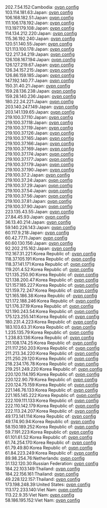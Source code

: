202.7.54.152:Cambodia: [ovpn config](vpn/202_7_54_152.ovpn)  
103.114.181.63:Japan: [ovpn config](vpn/103_114_181_63.ovpn)  
106.168.182.51:Japan: [ovpn config](vpn/106_168_182_51.ovpn)  
111.106.178.192:Japan: [ovpn config](vpn/111_106_178_192.ovpn)  
113.197.179.108:Japan: [ovpn config](vpn/113_197_179_108.ovpn)  
114.134.212.220:Japan: [ovpn config](vpn/114_134_212_220.ovpn)  
115.36.192.240:Japan: [ovpn config](vpn/115_36_192_240.ovpn)  
120.51.140.55:Japan: [ovpn config](vpn/120_51_140_55.ovpn)  
121.113.100.178:Japan: [ovpn config](vpn/121_113_100_178.ovpn)  
122.217.34.219:Japan: [ovpn config](vpn/122_217_34_219.ovpn)  
126.108.167.194:Japan: [ovpn config](vpn/126_108_167_194.ovpn)  
126.127.219.67:Japan: [ovpn config](vpn/126_127_219_67.ovpn)  
126.34.157.215:Japan: [ovpn config](vpn/126_34_157_215.ovpn)  
126.86.159.185:Japan: [ovpn config](vpn/126_86_159_185.ovpn)  
147.192.140.77:Japan: [ovpn config](vpn/147_192_140_77.ovpn)  
150.31.40.21:Japan: [ovpn config](vpn/150_31_40_21.ovpn)  
159.28.136.238:Japan: [ovpn config](vpn/159_28_136_238.ovpn)  
159.28.140.236:Japan: [ovpn config](vpn/159_28_140_236.ovpn)  
180.22.24.221:Japan: [ovpn config](vpn/180_22_24_221.ovpn)  
203.140.247.149:Japan: [ovpn config](vpn/203_140_247_149.ovpn)  
203.141.139.65:Japan: [ovpn config](vpn/203_141_139_65.ovpn)  
219.100.37.110:Japan: [ovpn config](vpn/219_100_37_110.ovpn)  
219.100.37.118:Japan: [ovpn config](vpn/219_100_37_118.ovpn)  
219.100.37.119:Japan: [ovpn config](vpn/219_100_37_119.ovpn)  
219.100.37.126:Japan: [ovpn config](vpn/219_100_37_126.ovpn)  
219.100.37.165:Japan: [ovpn config](vpn/219_100_37_165.ovpn)  
219.100.37.166:Japan: [ovpn config](vpn/219_100_37_166.ovpn)  
219.100.37.169:Japan: [ovpn config](vpn/219_100_37_169.ovpn)  
219.100.37.174:Japan: [ovpn config](vpn/219_100_37_174.ovpn)  
219.100.37.177:Japan: [ovpn config](vpn/219_100_37_177.ovpn)  
219.100.37.179:Japan: [ovpn config](vpn/219_100_37_179.ovpn)  
219.100.37.190:Japan: [ovpn config](vpn/219_100_37_190.ovpn)  
219.100.37.2:Japan: [ovpn config](vpn/219_100_37_2.ovpn)  
219.100.37.24:Japan: [ovpn config](vpn/219_100_37_24.ovpn)  
219.100.37.29:Japan: [ovpn config](vpn/219_100_37_29.ovpn)  
219.100.37.54:Japan: [ovpn config](vpn/219_100_37_54.ovpn)  
219.100.37.56:Japan: [ovpn config](vpn/219_100_37_56.ovpn)  
219.100.37.81:Japan: [ovpn config](vpn/219_100_37_81.ovpn)  
219.100.37.90:Japan: [ovpn config](vpn/219_100_37_90.ovpn)  
223.135.43.55:Japan: [ovpn config](vpn/223_135_43_55.ovpn)  
27.84.45.93:Japan: [ovpn config](vpn/27_84_45_93.ovpn)  
36.13.40.214:Japan: [ovpn config](vpn/36_13_40_214.ovpn)  
59.140.226.143:Japan: [ovpn config](vpn/59_140_226_143.ovpn)  
60.117.9.218:Japan: [ovpn config](vpn/60_117_9_218.ovpn)  
60.42.77.11:Japan: [ovpn config](vpn/60_42_77_11.ovpn)  
60.60.130.156:Japan: [ovpn config](vpn/60_60_130_156.ovpn)  
92.202.215.162:Japan: [ovpn config](vpn/92_202_215_162.ovpn)  
112.167.31.221:Korea Republic of: [ovpn config](vpn/112_167_31_221.ovpn)  
118.37.105.191:Korea Republic of: [ovpn config](vpn/118_37_105_191.ovpn)  
118.37.141.171:Korea Republic of: [ovpn config](vpn/118_37_141_171.ovpn)  
119.201.4.52:Korea Republic of: [ovpn config](vpn/119_201_4_52.ovpn)  
121.135.250.90:Korea Republic of: [ovpn config](vpn/121_135_250_90.ovpn)  
121.138.200.47:Korea Republic of: [ovpn config](vpn/121_138_200_47.ovpn)  
121.157.185.227:Korea Republic of: [ovpn config](vpn/121_157_185_227.ovpn)  
121.159.72.247:Korea Republic of: [ovpn config](vpn/121_159_72_247.ovpn)  
121.165.186.38:Korea Republic of: [ovpn config](vpn/121_165_186_38.ovpn)  
121.172.188.246:Korea Republic of: [ovpn config](vpn/121_172_188_246.ovpn)  
121.176.37.19:Korea Republic of: [ovpn config](vpn/121_176_37_19.ovpn)  
121.190.243.54:Korea Republic of: [ovpn config](vpn/121_190_243_54.ovpn)  
175.123.255.141:Korea Republic of: [ovpn config](vpn/175_123_255_141.ovpn)  
180.231.4.223:Korea Republic of: [ovpn config](vpn/180_231_4_223.ovpn)  
183.103.63.31:Korea Republic of: [ovpn config](vpn/183_103_63_31.ovpn)  
1.235.135.79:Korea Republic of: [ovpn config](vpn/1_235_135_79.ovpn)  
1.238.83.136:Korea Republic of: [ovpn config](vpn/1_238_83_136.ovpn)  
211.108.174.25:Korea Republic of: [ovpn config](vpn/211_108_174_25.ovpn)  
211.117.250.203:Korea Republic of: [ovpn config](vpn/211_117_250_203.ovpn)  
211.213.34.220:Korea Republic of: [ovpn config](vpn/211_213_34_220.ovpn)  
211.250.29.120:Korea Republic of: [ovpn config](vpn/211_250_29_120.ovpn)  
218.234.176.78:Korea Republic of: [ovpn config](vpn/218_234_176_78.ovpn)  
219.251.249.220:Korea Republic of: [ovpn config](vpn/219_251_249_220.ovpn)  
220.120.114.195:Korea Republic of: [ovpn config](vpn/220_120_114_195.ovpn)  
220.122.90.79:Korea Republic of: [ovpn config](vpn/220_122_90_79.ovpn)  
220.124.75.159:Korea Republic of: [ovpn config](vpn/220_124_75_159.ovpn)  
221.146.76.133:Korea Republic of: [ovpn config](vpn/221_146_76_133.ovpn)  
221.165.145.222:Korea Republic of: [ovpn config](vpn/221_165_145_222.ovpn)  
222.109.111.133:Korea Republic of: [ovpn config](vpn/222_109_111_133.ovpn)  
222.110.142.179:Korea Republic of: [ovpn config](vpn/222_110_142_179.ovpn)  
222.113.24.207:Korea Republic of: [ovpn config](vpn/222_113_24_207.ovpn)  
49.173.141.114:Korea Republic of: [ovpn config](vpn/49_173_141_114.ovpn)  
49.174.90.94:Korea Republic of: [ovpn config](vpn/49_174_90_94.ovpn)  
58.150.189.252:Korea Republic of: [ovpn config](vpn/58_150_189_252.ovpn)  
59.7.191.223:Korea Republic of: [ovpn config](vpn/59_7_191_223.ovpn)  
61.101.61.52:Korea Republic of: [ovpn config](vpn/61_101_61_52.ovpn)  
61.74.254.170:Korea Republic of: [ovpn config](vpn/61_74_254_170.ovpn)  
61.79.49.80:Korea Republic of: [ovpn config](vpn/61_79_49_80.ovpn)  
61.84.223.249:Korea Republic of: [ovpn config](vpn/61_84_223_249.ovpn)  
89.98.254.76:Netherlands: [ovpn config](vpn/89_98_254_76.ovpn)  
31.132.120.30:Russian Federation: [ovpn config](vpn/31_132_120_30.ovpn)  
184.22.103.149:Thailand: [ovpn config](vpn/184_22_103_149.ovpn)  
184.22.156.161:Thailand: [ovpn config](vpn/184_22_156_161.ovpn)  
49.228.122.157:Thailand: [ovpn config](vpn/49_228_122_157.ovpn)  
173.198.248.39:United States: [ovpn config](vpn/173_198_248_39.ovpn)  
113.172.233.140:Viet Nam: [ovpn config](vpn/113_172_233_140.ovpn)  
113.22.9.35:Viet Nam: [ovpn config](vpn/113_22_9_35.ovpn)  
58.186.195.152:Viet Nam: [ovpn config](vpn/58_186_195_152.ovpn)  
